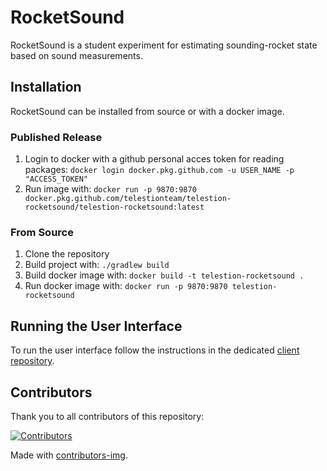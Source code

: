 # RocketSound

RocketSound is a student experiment for estimating sounding-rocket state based on sound measurements. 

## Installation

RocketSound can be installed from source or with a docker image.

### Published Release

1. Login to docker with a github personal acces token for reading packages: `docker login docker.pkg.github.com -u USER_NAME -p "ACCESS_TOKEN"`
4. Run image with: `docker run -p 9870:9870 docker.pkg.github.com/telestionteam/telestion-rocketsound/telestion-rocketsound:latest`

### From Source

1. Clone the repository
2. Build project with: `./gradlew build`
3. Build docker image with: `docker build -t telestion-rocketsound .`
4. Run docker image with: `docker run -p 9870:9870 telestion-rocketsound`

## Running the User Interface

To run the user interface follow the instructions in the dedicated [client repository](https://github.com/TelestionTeam/telestion-rocketsound-psc).

## Contributors

Thank you to all contributors of this repository:

[![Contributors](https://contrib.rocks/image?repo=TelestionTeam/telestion-rocketsound)](https://github.com/TelestionTeam/telestion-rocketsound/graphs/contributors)

Made with [contributors-img](https://contrib.rocks).
